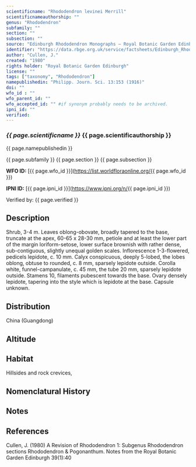 ```yaml
---
scientificname: "Rhododendron levinei Merrill"
scientificnameauthorship: ""
genus: "Rhododendron"
subfamily: ""
section: ""
subsection: ""
source: "Edinburgh Rhododendron Monographs – Royal Botanic Garden Edinburgh"
identifier: "https://data.rbge.org.uk/service/factsheets/Edinburgh_Rhododendron_Monographs.xhtml"
author: "Cullen, J."
created: "1980"
rights holder: "Royal Botanic Garden Edinburgh"
license: ""
tags: ["taxonomy", "Rhododendron"]
namepublishedin: "Philipp. Journ. Sci. 13:153 (1916)"
doi: ""
wfo_id : ""
wfo_parent_id: ""
wfo_accepted_id: "" #if synonym probably needs to be archived.                      
ipni_id: ""
verified:
---
```

### _{{ page.scientificname }}_ {{ page.scientificauthorship }}
 {{ page.namepublishedin }}

{{ page.subfamily }} {{ page.section }} {{ page.subsection }}

**WFO ID:** [{{ page.wfo_id }}](https://list.worldfloraonline.org/{{ page.wfo_id }})

**IPNI ID:** [{{ page.ipni_id }}](https://www.ipni.org/n/{{ page.ipni_id }})

Verified by: {{ page.verified }}



## Description
Shrub, 3-4 m. Leaves oblong-obovate, broadly tapered to the base, truncate at the apex, 60-65 x 28-30 mm, petiole and at least the lower part of the margin loriform-setose, lower surface brownish with rather dense, sub-contiguous, slightly unequal golden scales. Inflorescence 1-3-flowered, pedicels lepidote, c. 10 mm. Calyx conspicuous, deeply 5-lobed, the lobes oblong, obtuse to rounded, c. 8 mm, sparsely lepidote outside. Corolla white, funnel-campanulate, c. 45 mm, the tube 20 mm, sparsely lepidote outside. Stamens 10, filaments pubescent towards the base. Ovary densely lepidote, tapering into the style which is lepidote at the base. Capsule unknown.

## Distribution
China (Guangdong)

## Altitude


## Habitat
Hillsides and rock crevices,

## Nomenclatural History

                       
## Notes


## References

Cullen, J. (1980) A Revision of Rhododendron 1: Subgenus Rhododendron sections Rhododendron & Pogonanthum. Notes from the Royal Botanic Garden Edinburgh 39(1):40
